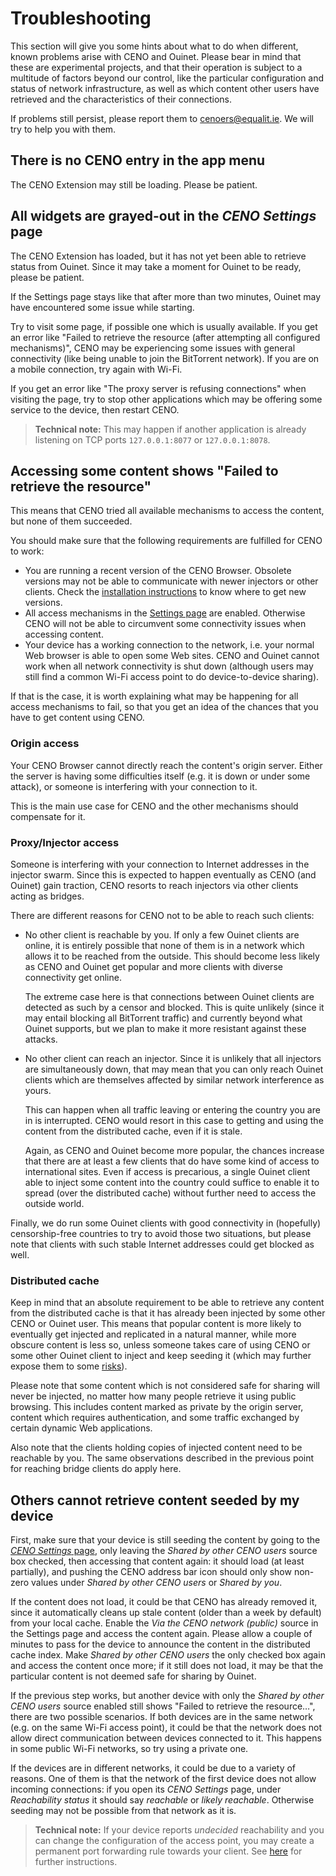# Troubleshooting

This section will give you some hints about what to do when different, known problems arise with CENO and Ouinet.  Please bear in mind that these are experimental projects, and that their operation is subject to a multitude of factors beyond our control, like the particular configuration and status of network infrastructure, as well as which content other users have retrieved and the characteristics of their connections.

If problems still persist, please report them to <cenoers@equalit.ie>.  We will try to help you with them.

## There is no CENO entry in the app menu

The CENO Extension may still be loading.  Please be patient.

## All widgets are grayed-out in the *CENO Settings* page

The CENO Extension has loaded, but it has not yet been able to retrieve status from Ouinet.  Since it may take a moment for Ouinet to be ready, please be patient.

If the Settings page stays like that after more than two minutes, Ouinet may have encountered some issue while starting.

Try to visit some page, if possible one which is usually available.  If you get an error like "Failed to retrieve the resource (after attempting all configured mechanisms)", CENO may be experiencing some issues with general connectivity (like being unable to join the BitTorrent network).  If you are on a mobile connection, try again with Wi-Fi.

If you get an error like "The proxy server is refusing connections" when visiting the page, try to stop other applications which may be offering some service to the device, then restart CENO.

> **Technical note:** This may happen if another application is already listening on TCP ports `127.0.0.1:8077` or `127.0.0.1:8078`.

## Accessing some content shows "Failed to retrieve the resource"

This means that CENO tried all available mechanisms to access the content, but none of them succeeded.

You should make sure that the following requirements are fulfilled for CENO to work:

  - You are running a recent version of the CENO Browser.  Obsolete versions may not be able to communicate with newer injectors or other clients.  Check the [installation instructions](install.md) to know where to get new versions.
  - All access mechanisms in the [Settings page](settings.md) are enabled.  Otherwise CENO will not be able to circumvent some connectivity issues when accessing content.
  - Your device has a working connection to the network, i.e. your normal Web browser is able to open some Web sites.  CENO and Ouinet cannot work when all network connectivity is shut down (although users may still find a common Wi-Fi access point to do device-to-device sharing).

If that is the case, it is worth explaining what may be happening for all access mechanisms to fail, so that you get an idea of the chances that you have to get content using CENO.

### Origin access

Your CENO Browser cannot directly reach the content's origin server.  Either the server is having some difficulties itself (e.g. it is down or under some attack), or someone is interfering with your connection to it.

This is the main use case for CENO and the other mechanisms should compensate for it.

### Proxy/Injector access

Someone is interfering with your connection to Internet addresses in the injector swarm.  Since this is expected to happen eventually as CENO (and Ouinet) gain traction, CENO resorts to reach injectors via other clients acting as bridges.

There are different reasons for CENO not to be able to reach such clients:

  - No other client is reachable by you.  If only a few Ouinet clients are online, it is entirely possible that none of them is in a network which allows it to be reached from the outside.  This should become less likely as CENO and Ouinet get popular and more clients with diverse connectivity get online.

    The extreme case here is that connections between Ouinet clients are detected as such by a censor and blocked.  This is quite unlikely (since it may entail blocking all BitTorrent traffic) and currently beyond what Ouinet supports, but we plan to make it more resistant against these attacks.

  - No other client can reach an injector.  Since it is unlikely that all injectors are simultaneously down, that may mean that you can only reach Ouinet clients which are themselves affected by similar network interference as yours.

    This can happen when all traffic leaving or entering the country you are in is interrupted.  CENO would resort in this case to getting and using the content from the distributed cache, even if it is stale.

    Again, as CENO and Ouinet become more popular, the chances increase that there are at least a few clients that do have some kind of access to international sites.  Even if access is precarious, a single Ouinet client able to inject some content into the country could suffice to enable it to spread (over the distributed cache) without further need to access the outside world.

Finally, we do run some Ouinet clients with good connectivity in (hopefully) censorship-free countries to try to avoid those two situations, but please note that clients with such stable Internet addresses could get blocked as well.

### Distributed cache

Keep in mind that an absolute requirement to be able to retrieve any content from the distributed cache is that it has already been injected by some other CENO or Ouinet user.  This means that popular content is more likely to eventually get injected and replicated in a natural manner, while more obscure content is less so, unless someone takes care of using CENO or some other Ouinet client to inject and keep seeding it (which may further expose them to some [risks](../concepts/risks.md)).

Please note that some content which is not considered safe for sharing will never be injected, no matter how many people retrieve it using public browsing.  This includes content marked as private by the origin server, content which requires authentication, and some traffic exchanged by certain dynamic Web applications.

Also note that the clients holding copies of injected content need to be reachable by you.  The same observations described in the previous point for reaching bridge clients do apply here.

## Others cannot retrieve content seeded by my device

First, make sure that your device is still seeding the content by going to the [*CENO Settings* page](settings.md), only leaving the *Shared by other CENO users* source box checked, then accessing that content again: it should load (at least partially), and pushing the CENO address bar icon should only show non-zero values under *Shared by other CENO users* or *Shared by you*.

If the content does not load, it could be that CENO has already removed it, since it automatically cleans up stale content (older than a week by default) from your local cache.  Enable the *Via the CENO network (public)* source in the Settings page and access the content again.  Please allow a couple of minutes to pass for the device to announce the content in the distributed cache index.  Make *Shared by other CENO users* the only checked box again and access the content once more; if it still does not load, it may be that the particular content is not deemed safe for sharing by Ouinet.

If the previous step works, but another device with only the *Shared by other CENO users* source enabled still shows "Failed to retrieve the resource…", there are two possible scenarios.  If both devices are in the same network (e.g. on the same Wi-Fi access point), it could be that the network does not allow direct communication between devices connected to it.  This happens in some public Wi-Fi networks, so try using a private one.

If the devices are in different networks, it could be due to a variety of reasons.  One of them is that the network of the first device does not allow incoming connections: if you open its *CENO Settings* page, under *Reachability status* it should say *reachable* or *likely reachable*.  Otherwise seeding may not be possible from that network as it is.

> **Technical note:** If your device reports *undecided* reachability and you can change the configuration of the access point, you may create a permanent port forwarding rule towards your client.  See [here](bridging.md) for further instructions.

